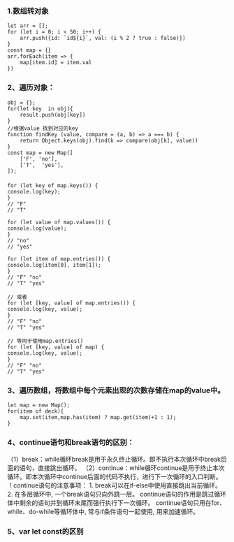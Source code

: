 ### 1.数组转对象
    let arr = [];
    for (let i = 0; i < 50; i++) {
        arr.push({id: `id${i}`, val: (i % 2 ? true : false)})
    }
    const map = {}
    arr.forEach(item => {
        map[item.id] = item.val
    })

### 2、遍历对象：
    obj = {};
    for(let key  in obj){
        result.push(obj[key])
    }
    //根据value 找到对应的key
    function findKey (value, compare = (a, b) => a === b) {
        return Object.keys(obj).find(k => compare(obj[k], value))
    }
    const map = new Map([
        ['F', 'no'],
        ['T',  'yes'],
    ]);

#### 
    for (let key of map.keys()) {
    console.log(key);
    }
    // "F"
    // "T"

    for (let value of map.values()) {
    console.log(value);
    }
    // "no"
    // "yes"

    for (let item of map.entries()) {
    console.log(item[0], item[1]);
    }
    // "F" "no"
    // "T" "yes"

    // 或者
    for (let [key, value] of map.entries()) {
    console.log(key, value);
    }
    // "F" "no"
    // "T" "yes"

    // 等同于使用map.entries()
    for (let [key, value] of map) {
    console.log(key, value);
    }
    // "F" "no"
    // "T" "yes"

### 3、遍历数组，将数组中每个元素出现的次数存储在map的value中。
    let map = new Map();
    for(item of deck){
        map.set(item,map.has(item) ? map.get(item)+1 : 1);
    }

### 4、continue语句和break语句的区别：
（1）break：while循环break是用于永久终止循环。即不执行本次循环中break后面的语句，直接跳出循环。
（2）continue：while循环continue是用于终止本次循环。即本次循环中continue后面的代码不执行，进行下一次循环的入口判断。
！continue语句的注意事项：
    1. break可以在if-else中使用直接跳出当前循环。
    2. 在多层循环中, 一个break语句只向外跳一层。
    continue语句的作用是跳过循环体中剩余的语句并到循环末尾而强行执行下一次循环。
    continue语句只用在for、while、do-while等循环体中, 常与if条件语句一起使用, 用来加速循环。

### 5、var let const的区别